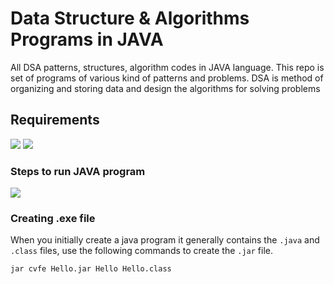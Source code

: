 # Data Structure &amp; Algorithms Programs in JAVA
All DSA patterns, structures, algorithm codes in JAVA language. This repo is set of programs of various kind of patterns and problems. DSA is method of organizing and storing data and design the algorithms for solving problems
## Requirements
[![](https://img.shields.io/badge/Java-F3B724?style=for-the-badge&logo=openjdk&logoColor=000)](https://www.oracle.com/in/java/technologies/downloads/)
[![](https://img.shields.io/badge/VSCode/https%3A%2F%2Fcode.visualstudio.com%2Fsha%2Fdownload%3Fbuild%3Dstable%26os%3Dwin32-x64-user?style=for-the-badge&logoColor=fff&logoSize=40px&label=Vscode&color=%232F80ED
)](https://code.visualstudio.com/sha/download?build=stable&os=win32-x64-user)
### Steps to run JAVA program
[![](https://img.shields.io/badge/GeeksforGeeks-white?style=for-the-badge&logo=geeksforgeeks&logoColor=2F8D46)](https://www.geeksforgeeks.org/how-to-run-java-program/)
### Creating .exe file
When you initially create a java program it generally contains the `.java` and `.class` files, use the following commands to create the `.jar` file.
```bash
jar cvfe Hello.jar Hello Hello.class
```